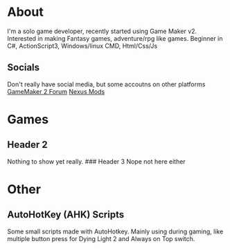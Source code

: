 # About
  I'm a solo game developer, recently started using Game Maker v2.
  Interested in making Fantasy games, adventure/rpg like games.
  Beginner in C#, ActionScript3, Windows/linux CMD, Html/Css/Js
  
  ## Socials
  Don't really have social media, but some accoutns on other platforms
  [GameMaker 2 Forum](https://forum.yoyogames.com/index.php?members/i-jun.79328/)
  [Nexus Mods](https://www.nexusmods.com/users/1281304)

# Games
  ## Header 2
  Nothing to show yet really.
    ### Header 3
    Nope not here either

# Other
  ## AutoHotKey (AHK) Scripts
  Some small scripts made with AutoHotkey.
  Mainly using during gaming, like multiple button press for Dying Light 2 and Always on Top switch.
